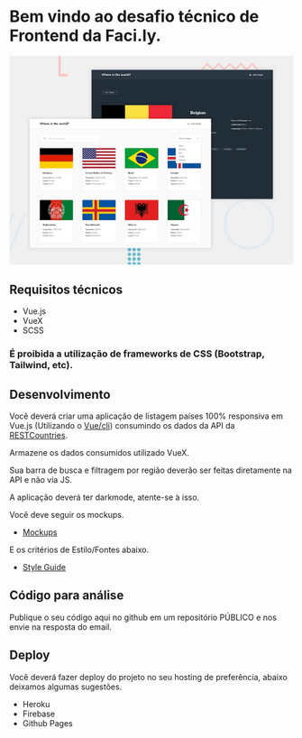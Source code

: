 # Bem vindo ao desafio técnico de Frontend da Faci.ly.

![GitHub Logo](/design/desktop-preview.jpg)

## Requisitos técnicos
- Vue.js
- VueX
- SCSS

### É proibida a utilização de frameworks de CSS (Bootstrap, Tailwind, etc).

## Desenvolvimento

Você deverá criar uma aplicação de listagem países 100% responsiva em Vue.js (Utilizando o [Vue/cli](https://cli.vuejs.org/)) consumindo os dados da API da [RESTCountries](https://restcountries.eu/#api-endpoints-code).

Armazene os dados consumidos utilizado VueX.

Sua barra de busca e filtragem por região deverão ser feitas diretamente na API e não via JS.

A aplicação deverá ter darkmode, atente-se à isso.

Você deve seguir os mockups.
- [Mockups](design)

E os critérios de Estilo/Fontes abaixo.
- [Style Guide](style.md)

## Código para análise
Publique o seu código aqui no github em um repositório PÚBLICO e nos envie na resposta do email.

## Deploy
Você deverá fazer deploy do projeto no seu hosting de preferência, abaixo deixamos algumas sugestões.

- Heroku
- Firebase
- Github Pages

